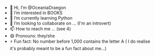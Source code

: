 - 👋 Hi, I’m @OceaniaDraegon
- 👀 I’m interested in BOOKS 
- 🌱 I’m currently learning Python
- 💞️ I’m looking to collaborate on ... (I'm an introvert)
- 📫 How to reach me ... (see 4)
- 😄 Pronouns: they/she
- ⚡ Fun fact: No number before 1,000 contains the letter A ( I do realise it's probably meant to be a fun fact about me...)

<!---
OceaniaDraegon/OceaniaDraegon is a ✨ special ✨ repository because its `README.md` (this file) appears on your GitHub profile.
You can click the Preview link to take a look at your changes.
--->
